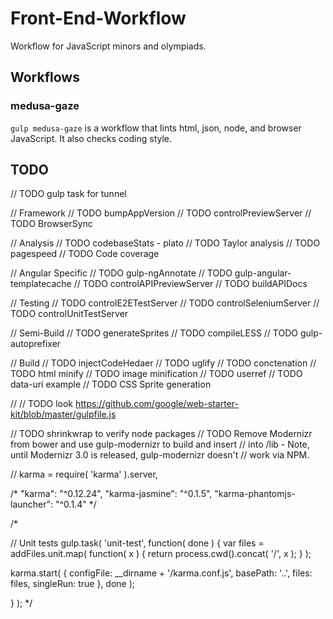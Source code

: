Front-End-Workflow
==================

Workflow for JavaScript minors and olympiads.

Workflows
---------

### medusa-gaze

`gulp medusa-gaze` is a workflow that lints html, json, node, and browser
JavaScript. It also checks coding style.

TODO
----

// TODO gulp task for tunnel

// Framework
// TODO bumpAppVersion
// TODO controlPreviewServer
// TODO BrowserSync

// Analysis
// TODO codebaseStats - plato
// TODO Taylor analysis
// TODO pagespeed
// TODO Code coverage

// Angular Specific
// TODO gulp-ngAnnotate
// TODO gulp-angular-templatecache
// TODO controlAPIPreviewServer
// TODO buildAPIDocs

// Testing
// TODO controlE2ETestServer
// TODO controlSeleniumServer
// TODO controlUnitTestServer

// Semi-Build
// TODO generateSprites
// TODO compileLESS
// TODO gulp-autoprefixer

// Build
// TODO injectCodeHedaer
// TODO uglify
// TODO conctenation
// TODO html minify
// TODO image minification
// TODO userref
// TODO data-uri example
// TODO CSS Sprite generation

// 
// TODO look https://github.com/google/web-starter-kit/blob/master/gulpfile.js


// TODO shrinkwrap to verify node packages
// TODO Remove Modernizr from bower and use gulp-modernizr to build and insert
// into /lib - Note, until Modernizr 3.0 is released, gulp-modernizr doesn't
// work via NPM.

// karma     = require( 'karma' ).server,

/*
    "karma": "^0.12.24",
    "karma-jasmine": "^0.1.5",
    "karma-phantomjs-launcher": "^0.1.4"
    */

/*



// Unit tests
gulp.task( 'unit-test', function( done ) {
  var files = addFiles.unit.map( function( x ) {
    return process.cwd().concat( '/', x );
  } );

  karma.start( {
    configFile: __dirname + '/karma.conf.js',
    basePath: '..',
    files: files,
    singleRun: true
  }, done );

} );
*/
